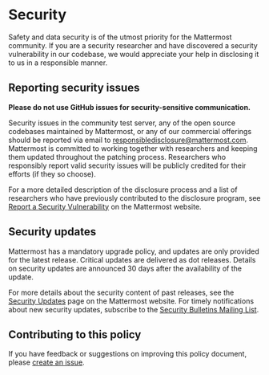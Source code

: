 Security
========

Safety and data security is of the utmost priority for the Mattermost community. If you are a security researcher and have discovered a security vulnerability in our codebase, we would appreciate your help in disclosing it to us in a responsible manner.

Reporting security issues
-------------------------

**Please do not use GitHub issues for security-sensitive communication.**

Security issues in the community test server, any of the open source codebases maintained by Mattermost, or any of our commercial offerings should be reported via email to [responsibledisclosure@mattermost.com](mailto:responsibledisclosure@mattermost.com). Mattermost is committed to working together with researchers and keeping them updated throughout the patching process. Researchers who responsibly report valid security issues will be publicly credited for their efforts (if they so choose).

For a more detailed description of the disclosure process and a list of researchers who have previously contributed to the disclosure program, see [Report a Security Vulnerability](https://mattermost.com/security-vulnerability-report/) on the Mattermost website.

Security updates
----------------

Mattermost has a mandatory upgrade policy, and updates are only provided for the latest release. Critical updates are delivered as dot releases. Details on security updates are announced 30 days after the availability of the update.

For more details about the security content of past releases, see the [Security Updates](https://mattermost.com/security-updates/) page on the Mattermost website. For timely notifications about new security updates, subscribe to the [Security Bulletins Mailing List](https://about.mattermost.com/security-bulletin).

Contributing to this policy
---------------------------

If you have feedback or suggestions on improving this policy document, please [create an issue](https://github.com/mattermost/karmaboard/issues/new/choose).

